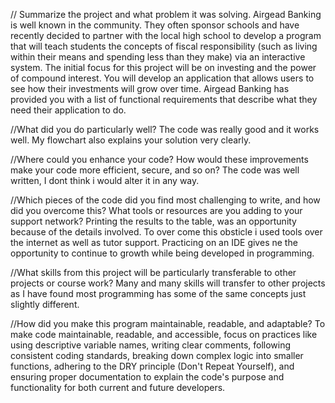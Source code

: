 // Summarize the project and what problem it was solving.
Airgead Banking is well known in the community. They often sponsor schools and have recently decided to partner with the local high school to develop a program that will teach students the concepts of fiscal responsibility (such as living within their means and spending less than they make) via an interactive system. The initial focus for this project will be on investing and the power of compound interest. You will develop an application that allows users to see how their investments will grow over time. Airgead Banking has provided you with a list of functional requirements that describe what they need their application to do.

//What did you do particularly well?
The code was really good and it works well. My flowchart also explains your solution very clearly.

//Where could you enhance your code? How would these improvements make your code more efficient, secure, and so on?
The code was well written, I dont think i would alter it in any way.

//Which pieces of the code did you find most challenging to write, and how did you overcome this? What tools or resources are you adding to your support network?
Printing the results to the table, was an opportunity because of the details involved. To over come this obsticle i used tools over the internet as well as tutor support. Practicing on an IDE gives ne the opportunity to continue to growth while being developed in programming.

//What skills from this project will be particularly transferable to other projects or course work? Many and many skills will transfer to other projects as I have found most programming has some of the same concepts just slightly different.

//How did you make this program maintainable, readable, and adaptable? 
To make code maintainable, readable, and accessible, focus on practices like using descriptive variable names, writing clear comments, following consistent coding standards, breaking down complex logic into smaller functions, adhering to the DRY principle (Don't Repeat Yourself), and ensuring proper documentation to explain the code's purpose and functionality for both current and future developers.

